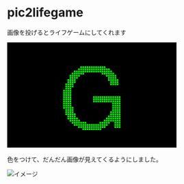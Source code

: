 # pic2lifegame
画像を投げるとライフゲームにしてくれます


![イメージ](./lifegame.gif)

色をつけて、だんだん画像が見えてくるようにしました。

![イメージ](./lifegamecolor.gif)
